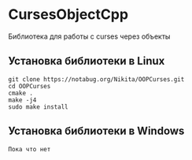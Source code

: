 # CursesObjectCpp

Библиотека для работы с curses через объекты

## Установка библиотеки в Linux

    git clone https://notabug.org/Nikita/OOPCurses.git
    cd OOPCurses
    cmake .
    make -j4
    sudo make install
    
## Установка библиотеки в Windows

    Пока что нет
